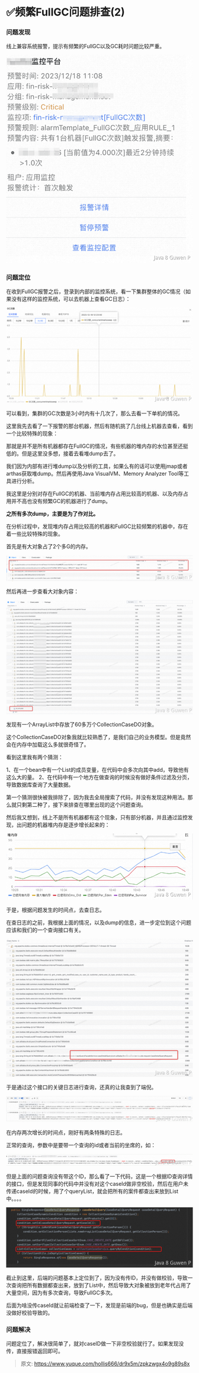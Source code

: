 # ✅频繁FullGC问题排查(2)


### 问题发现

线上兼容系统报警，提示有频繁的FullGC以及GC耗时问题比较严重。

![image.png](./img/zI2KY2dT-rzYtZbB/1702880427123-d4534019-4b0f-470a-995b-9c2c8b42d2fb-311988.png)


### 问题定位

在收到FullGC报警之后，登录到内部的监控系统，看一下集群整体的GC情况（如果没有这样的监控系统，可以去机器上查看GC日志）：

![image.png](./img/zI2KY2dT-rzYtZbB/1702879034460-ec898ac3-abed-4ae2-acf7-13777385b45c-202934.png)

可以看到，集群的GC次数是3小时内有十几次了，那么去看一下单机的情况。

这里我先去看了一下报警的那台机器，然后有随机挑了几台线上机器去查看，看到一个比较特殊的现象：

那就是并不是所有机器都存在FullGC的情况，有些机器的堆内存的水位甚至还挺低的。但是这里没多想，接着去看堆dump去了。

我们因为内部有进行堆dump以及分析的工具，如果么有的话可以使用jmap或者arthas获取堆dump。然后再使用Java VisualVM、Memory Analyzer Tool等工具进行分析。

我这里是分别对存在FullGC的机器、当前堆内存占用比较高的机器、以及内存占用并不高也没有频繁GC的机器进行了dump。

**之所有多次dump，主要是为了作对比。**

在分析过程中，发现堆内存占用比较高的机器和FullGC比较频繁的机器中，存在着一些比较特殊的现象。

首先是有大对象占了2个多G的内存。

![image.png](./img/zI2KY2dT-rzYtZbB/1702879386755-26739c8b-7cc8-4b2d-987d-da1dd6940342-192390.png)

然后再进一步查看大对象内容：

![image.png](./img/zI2KY2dT-rzYtZbB/1702879491271-715cd913-fe9b-4a3d-9ea0-13013ebeba1a-537144.png)

发现有一个ArrayList中存放了60多万个CollectionCaseDO对象。

这个CollectionCaseDO对象我就比较熟悉了，是我们自己的业务模型。但是竟然会在内存中加载这么多就很奇怪了。

看到这里我有两个猜测：

1、在一个bean中有一个List<CollectionCaseDO>的成员变量，在代码中会多次向其中add，导致他有这么大的量。
2、在代码中有一个地方在做查询的时候没有做好条件过滤及分页，导致数据库查询了大量数据。

第一个猜测很快被我排除了，因为我去全局搜索了代码，并没有发现这种用法。那么就只剩第二种了，接下来排查在哪里出现的这个问题查询。

然后我又想到，线上不是所有机器都有这个现象，只有部分机器，并且通过监控发现，出问题的机器堆内存是逐步增长起来的：

![image.png](./img/zI2KY2dT-rzYtZbB/1702879718972-49d2feb6-48f6-41d9-b2fa-96edb3449a93-094591.png)

于是，根据问题发生的时间点，去查日志。

在查日志的之前，我根据上面的情况，以及dump的信息，进一步定位到这个问题应该和我们的一个查询接口有关。

![image.png](./img/zI2KY2dT-rzYtZbB/1702879979493-fc330314-721b-4f40-bc74-a6e3af642b8a-695461.png)

于是通过这个接口的关键日志进行查询，还真的让我查到了端倪。

![image.png](./img/zI2KY2dT-rzYtZbB/1702880468284-890e1eb5-f25e-4c21-9843-4001383d0a6c-552871.png)

在内存两次增长的时间点，刚好有两条特殊的日志。

正常的查询，参数中是要带一个查询的id或者当前的坐席的，如：

![image.png](./img/zI2KY2dT-rzYtZbB/1702880138834-76381c2f-b580-4e4b-b80e-a76d27fe98a8-438647.png)

但是上面的问题查询没有带这个ID，那么看了一下代码，这是一个根据ID查询详情的接口，但是发现同事的代码中并没有对这个caseId做非空校验，然后在用户未传递caseId的时候，用了个queryList，就会把所有的案件都查出来放到List中。。。。

![image.png](./img/zI2KY2dT-rzYtZbB/1702880259932-ce1a3b43-accd-45c5-8c6b-a749c0cbb969-498804.png)

截止到这里，后端的问题基本上定位到了，因为没有传ID，并没有做校验，导致一次查询把所有数据都查出来，放到了List中，然后导致大对象被放到老年代占用了大量空间，因为有多次查询，导致FullGC多次。

后面为啥没传caseId就让前端检查了一下，发现是前端的bug，但是也确实是后端没做好校验导致的。

### 问题解决

问题定位了，解决很简单了，就对caseID做一下非空校验就行了。如果发现没传，直接报错返回即可。


> 原文: <https://www.yuque.com/hollis666/dr9x5m/zpkzwgx4o9g89s8x>